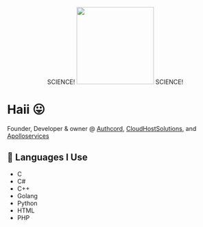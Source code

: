<div id="header" align="center">
  SCIENCE! <img src="https://cdn.discordapp.com/attachments/1066513793854750862/1066860872959524925/image3.png" width="180"/> SCIENCE!
</div>


# Haii 😛

Founder, Developer & owner @ <a href="https://authcord.xyz">Authcord</a>, <a href="https://cloudhostsolutions.co">CloudHostSolutions</a>, and <a href="https://apolloservices.xyz">Apolloservices</a>

## 🐸 Languages I Use
- C
- C#
- C++
- Golang
- Python
- HTML 
- PHP

